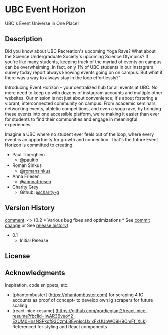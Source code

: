 # UBC Event Horizon
UBC's Event Universe in One Place!
## Description
Did you know about UBC Recreation's upcoming Yoga Rave? What about the Science Undergraduate Society's upcoming Science Olympics? If you're like many students, keeping track of the myriad of events on campus can be overwhelming. In fact, only 1% of UBC students in our Instagram survey today report always knowing events going on on campus. But what if there was a way to always stay in the loop effortlessly?"

Introducing Event Horizon – your centralized hub for all events at UBC. No more need to keep up with dozens of instagram accounts and multiple other websites. Our mission is not just about convenience; it's about fostering a vibrant, interconnected community on campus.
From academic seminars, networking events, athletic competitions, and even a yoga rave, by bringing these events into one accessible platform, we're making it easier than ever for students to find their communities and engage in meaningful experiences.

Imagine a UBC where no student ever feels out of the loop, where every event is an opportunity for growth and connection. That's the future Event Horizon is committed to creating.

* Paul Tiberghien
    * [@paultib](https://github.com/paultib)
* Roman Sinkus
    * [@romansinkus](https://github.com/romansinkus)
* Anna Friesen
    * [@annnafriesen](https://github.com/annnafriesen)
* Charity Grey
    * Github: [@charity-g](https://github.com/charity-g)



## Version History
[comment]: <> (0.2 * Various bug fixes and optimizations * See [commit change]() or See [release history]())
* 0.1
    * Initial Release

## License
[comment]: <> (This is a comment, it will not be included -> This project is licensed under the [NAME HERE] License - see the LICENSE.md file for details) 

## Acknowledgments

Inspiration, code snippets, etc.
* [phantombuster] (https://phantombuster.com) for scraping 4 IG accounts as proof of concept- to develop own ig scrapers for future scaling
* [react-nice-resume] (https://github.com/nordicgiant2/react-nice-resume?fbclid=IwAR36veoY2-EzUM0HnsNSPkof93CzmL8EypIscUxlxFxUUbWO9H9CmFf_XLk) Referenced for styling and React components